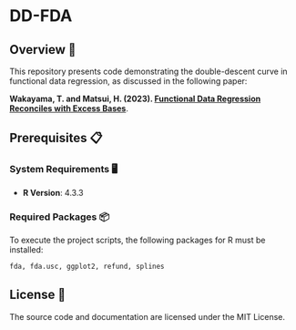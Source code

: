 # DD-FDA

## Overview 📝

This repository presents code demonstrating the double-descent curve in functional data regression, as discussed in the following paper:

**Wakayama, T. and Matsui, H. (2023). [Functional Data Regression Reconciles with Excess Bases](https://arxiv.org/abs/2308.01724)**.

## Prerequisites 📋

### System Requirements 🖥

- **R Version**: 4.3.3

### Required Packages 📦

To execute the project scripts, the following packages for R must be installed:

```R
fda, fda.usc, ggplot2, refund, splines
```

## License 📄

The source code and documentation are licensed under the MIT License.
